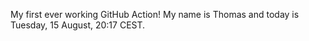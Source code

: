 My first ever working GitHub Action!
My name is Thomas and today is Tuesday, 15 August, 20:17 CEST. 
